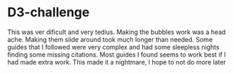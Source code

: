 # D3-challenge
This was ver dificult and very tedius. Making the bubbles work was a head ache.
Making them slide around took much longer than needed.
Some guides that I followed were very complex and had some sleepless nights finding some missing citations.
Most guides I found seems to work best if I had made extra work.
This made it a nightmare, I hope to not do more later
